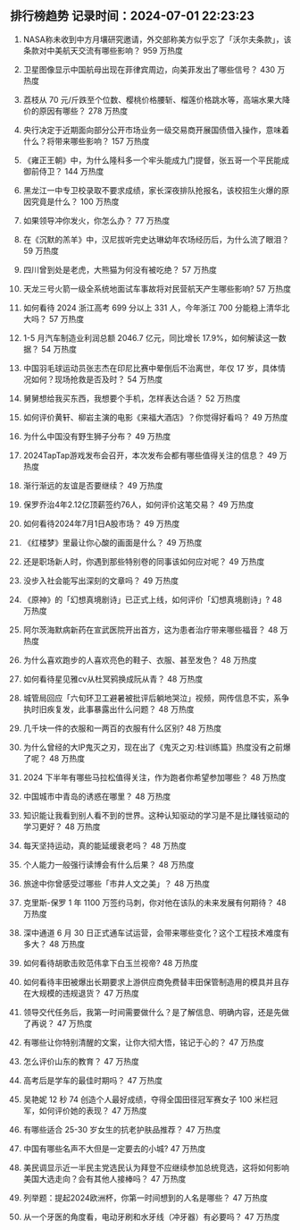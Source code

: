 
## 排行榜趋势 记录时间：2024-07-01 22:23:23
  
  1. NASA称未收到中方月壤研究邀请，外交部称美方似乎忘了「沃尔夫条款」，该条款对中美航天交流有哪些影响？ 959 万热度
    
  2. 卫星图像显示中国航母出现在菲律宾周边，向美菲发出了哪些信号？ 430 万热度
    
  3. 荔枝从 70 元/斤跌至个位数、樱桃价格腰斩、榴莲价格跳水等，高端水果大降价的原因有哪些？ 278 万热度
    
  4. 央行决定于近期面向部分公开市场业务一级交易商开展国债借入操作，意味着什么？将带来哪些影响？ 157 万热度
    
  5. 《雍正王朝》中，为什么隆科多一个牢头能成九门提督，张五哥一个平民能成御前侍卫？ 144 万热度
    
  6. 黑龙江一中专卫校录取不要求成绩，家长深夜排队抢报名，该校招生火爆的原因究竟是什么？ 100 万热度
    
  7. 如果领导冲你发火，你怎么办？ 77 万热度
    
  8. 在《沉默的羔羊》中，汉尼拔听完史达琳幼年农场经历后，为什么流了眼泪？ 59 万热度
    
  9. 四川曾到处是老虎，大熊猫为何没有被吃绝？ 57 万热度
    
  10. 天龙三号火箭一级全系统地面试车事故将对民营航天产生哪些影响? 57 万热度
    
  11. 如何看待 2024 浙江高考 699 分以上 331 人，今年浙江 700 分能稳上清华北大吗？ 57 万热度
    
  12. 1-5 月汽车制造业利润总额 2046.7 亿元，同比增长 17.9%，如何解读这一数据？ 54 万热度
    
  13. 中国羽毛球运动员张志杰在印尼比赛中晕倒后不治离世，年仅 17 岁，具体情况如何？现场抢救是否及时？ 54 万热度
    
  14. 舅舅想给我买东西，我想要个手机，怎样表达合适？ 52 万热度
    
  15. 如何评价黄轩、柳岩主演的电影《来福大酒店》？你觉得好看吗？ 49 万热度
    
  16. 为什么中国没有野生狮子分布？ 49 万热度
    
  17. 2024TapTap游戏发布会召开，本次发布会都有哪些值得关注的信息？ 49 万热度
    
  18. 渐行渐远的友谊是否要继续？ 49 万热度
    
  19. 保罗乔治4年2.12亿顶薪签约76人，如何评价这笔交易？ 49 万热度
    
  20. 如何看待2024年7月1日A股市场？ 49 万热度
    
  21. 《红楼梦》里最让你心酸的画面是什么？ 49 万热度
    
  22. 还是职场新人时，你遇到那些特别卷的同事该如何应对呢？ 49 万热度
    
  23. 没步入社会能写出深刻的文章吗？ 49 万热度
    
  24. 《原神》的「幻想真境剧诗」已正式上线，如何评价「幻想真境剧诗」? 48 万热度
    
  25. 阿尔茨海默病新药在宣武医院开出首方，这为患者治疗带来哪些福音？ 48 万热度
    
  26. 为什么喜欢跑步的人喜欢亮色的鞋子、衣服、甚至发色？ 48 万热度
    
  27. 如何看待星见雅cv从杜冥鸦换成阮从青？ 48 万热度
    
  28. 城管局回应「六旬环卫工避暑被批评后躺地哭泣」视频，网传信息不实，系争执时旧疾复发，此事暴露出什么问题？ 48 万热度
    
  29. 几千块一件的衣服和一两百的衣服有什么区别? 48 万热度
    
  30. 为什么曾经的大IP鬼灭之刃，现在出了《鬼灭之刃:柱训练篇》热度没有之前爆了呢？ 48 万热度
    
  31. 2024 下半年有哪些马拉松值得关注，作为跑者你希望参加哪些？ 48 万热度
    
  32. 中国城市中青岛的诱惑在哪里？ 48 万热度
    
  33. 知识能让我看到别人看不到的世界。这种认知驱动的学习是不是比赚钱驱动的学习更好？ 48 万热度
    
  34. 每天坚持运动，真的能延缓衰老吗？ 48 万热度
    
  35. 个人能力一般强行读博会有什么后果？ 48 万热度
    
  36. 旅途中你曾感受过哪些「市井人文之美」？ 48 万热度
    
  37. 克里斯-保罗 1 年 1100 万签约马刺，你对他在该队的未来发展有何期待？ 48 万热度
    
  38. 深中通道 6 月 30 日正式通车试运营，会带来哪些变化？这个工程技术难度有多大？ 48 万热度
    
  39. 如何看待胡歌击败范伟拿下白玉兰视帝? 48 万热度
    
  40. 如何看待丰田被爆出长期要求上游供应商免费替丰田保管制造用的模具并且存在大规模的违规退货？ 47 万热度
    
  41. 领导交代任务后，我第一时间需要做什么？是了解信息、明确内容，还是先做了再说？ 47 万热度
    
  42. 有哪些让你特别清醒的文案，让你大彻大悟，铭记于心的？ 47 万热度
    
  43. 怎么评价山东的教育？ 47 万热度
    
  44. 高考后是学车的最佳时期吗？ 47 万热度
    
  45. 吴艳妮 12 秒 74 创造个人最好成绩，夺得全国田径冠军赛女子 100 米栏冠军，如何评价她的表现？ 47 万热度
    
  46. 有哪些适合 25-30 岁女生的抗老护肤品推荐？ 47 万热度
    
  47. 中国有哪些名声不大但是一定要去的小城? 47 万热度
    
  48. 美民调显示近一半民主党选民认为拜登不应继续参加总统竞选，这将如何影响美国大选走向？会有其他人接棒吗？ 47 万热度
    
  49. 列举题：提起2024欧洲杯，你第一时间想到的人名是哪些？ 47 万热度
    
  50. 从一个牙医的角度看，电动牙刷和水牙线（冲牙器）有必要吗？ 47 万热度
    